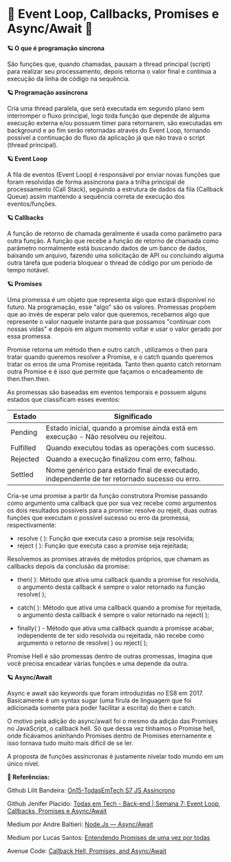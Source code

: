 <h1> 🚀 Event Loop, Callbacks, Promises e Async/Await 🚀 </h1>

**🪐 O que é programação síncrona**

São funções que, quando chamadas, pausam a thread principal (script) para realizar seu processamento, depois retorna o valor final e continua a execução da linha de código na sequência.

**🪐 Programação assíncrona**

Cria uma thread paralela, que será executada em segundo plano sem interromper o fluxo principal, logo toda função que depende de alguma execução externa e/ou possuem timer para retornarem, são executadas em background e ao fim serão retornadas através do Event Loop, tornando possível a continuação do fluxo da aplicação já que não trava o script (thread principal).

**🪐 Event Loop**

A fila de eventos (Event Loop) é responsável por enviar novas funções que foram resolvidas de forma assíncrona para a trilha principal de processamento (Call Stack), seguindo a estrutura de dados da fila (Callback Queue) assim mantendo a sequência correta de execução dos eventos/funções.

**🪐 Callbacks**

A função de retorno de chamada geralmente é usada como parâmetro para outra função. A função que recebe a função de retorno de chamada como parâmetro normalmente está buscando dados de um banco de dados, baixando um arquivo, fazendo uma solicitação de API ou concluindo alguma outra tarefa que poderia bloquear o thread de código por um período de tempo notável.

**🪐 Promises**

Uma promessa é um objeto que representa algo que estará disponível no futuro. Na programação, esse "algo" são os valores. Promessas propõem que ao invés de esperar pelo valor que queremos, recebamos algo que represente o valor naquele instante para que possamos "continuar com nossas vidas" e depois em algum momento voltar e usar o valor gerado por essa promessa.

Promise retorna um método then e outro catch , utilizamos o then para tratar quando queremos resolver a Promise, e o catch quando queremos tratar os erros de uma Promise rejeitada. Tanto then quanto catch retornam outra Promise e é isso que permite que façamos o encadeamento de then.then.then.

As promessas são baseadas em eventos temporais e possuem alguns estados que classificam esses eventos:


| Estado | Significado |
| --- | --- |
| Pending | Estado inicial, quando a promise ainda está em execução - Não resolveu ou rejeitou. |
| Fulfilled| Quando executou todas as operações com sucesso.|
| Rejected | Quando a execução finalizou com erro, falhou.|
| Settled  | Nome genérico para estado final de executado, independente de ter retornado sucesso ou erro.|


Cria-se uma promise a partir da função construtora Promise passando como argumento uma callback que por sua vez recebe como argumentos os dois resultados possíveis para a promise: resolve ou rejeit, duas outras funções que executam o possível sucesso ou erro da promessa, respectivamente:

* resolve ( ): Função que executa caso a promise seja resolvida;
* reject ( ): Função que executa caso a promise seja rejeitada;

Resolvemos as promises através de métodos próprios, que chamam as callbacks depois da conclusão da promise:

* then( ): Método que ativa uma callback quando a promise for resolvida, o argumento desta callback é sempre o valor retornado na função resolve( );

* catch( ): Método que ativa uma callback quando a promise for rejeitada, o argumento desta callback é sempre o valor retornado na reject( );

* finally( ) - Método que ativa uma callback quando a promisse acabar, independente de ter sido resolvida ou rejeitada, não recebe como argumento o retorno de resolve( ) ou reject( );

Promise Hell é são promessas dentro de outras promessas, Imagina que você precisa encadear várias funções e uma depende da outra.


**🪐 Async/Await**

Async e await são keywords que foram introduzidas no ES8 em 2017. Basicamente é um syntax sugar (uma firula de linguagem que foi adicionada somente para poder facilitar a escrita) do then e catch.

O motivo pela adição do async/await foi o mesmo da adição das Promises no JavaScript, o callback hell. Só que dessa vez tínhamos o Promise hell, onde ficávamos aninhando Promises dentro de Promises eternamente e isso tornava tudo muito mais difícil de se ler.

A proposta de funções assíncronas é justamente nivelar todo mundo em um único nível.




**🎯 Referências:**

Github Lilit Bandeira:  [On15-TodasEmTech S7 JS Assíncrono](https://github.com/lilitbandeira/ON15-TET-S7-ASSINCJS)

Github Jenifer Placido:  [Todas em Tech - Back-end | Semana 7: Event Loop, Callbacks, Promises e Async/Await](https://github.com/reprograma/On16-TodasEmTech-S7-Eventos)

Medium por Andre Baltieri:  [Node.Js — Async/Await](https://medium.com/balta-io/nodejs-async-await-21ca3636252a)

Medium por Lucas Santos:  [Entendendo Promises de uma vez por todas](https://medium.com/trainingcenter/entendendo-promises-de-uma-vez-por-todas-32442ec725c2)

Avenue Code: [Callback Hell, Promises, and Async/Await](https://blog.avenuecode.com/callback-hell-promises-and-async/await)